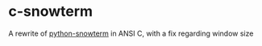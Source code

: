# c-snowterm
A rewrite of [python-snowterm](https://github.com/valignatev/python-snowterm) in ANSI C, with a fix regarding window size
